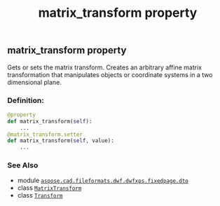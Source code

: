﻿---
title: matrix_transform property
second_title: Aspose.CAD for Python via .NET API References
description: 
type: docs
weight: 30
url: /python-net/aspose.cad.fileformats.dwf.dwfxps.fixedpage.dto/transform/matrix_transform/
is_root: false
---

## matrix_transform property


Gets or sets the matrix transform.
Creates an arbitrary affine matrix transformation that manipulates objects or coordinate systems in a two dimensional plane.
### Definition:
```python
@property
def matrix_transform(self):
    ...
@matrix_transform.setter
def matrix_transform(self, value):
    ...
```

### See Also
* module [`aspose.cad.fileformats.dwf.dwfxps.fixedpage.dto`](../../)
* class [`MatrixTransform`](/cad/python-net/aspose.cad.fileformats.dwf.dwfxps.fixedpage.dto/matrixtransform)
* class [`Transform`](/cad/python-net/aspose.cad.fileformats.dwf.dwfxps.fixedpage.dto/transform)
